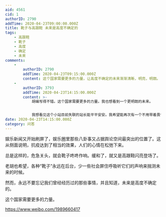 ```yaml
---
aid: 4561
cid: 1
authorID: 2790
addTime: 2020-04-23T09:00:00.000Z
title: 靴子与高跟鞋 未来是高度不确定的
tags:
    - 高跟鞋
    - 靴子
    - 高度
    - 确定
    - 未来
comments:
    -
        authorID: 2790
        addTime: 2020-04-23T09:15:00.000Z
        content: 这个国家需要更多的力量，让高度不确定的未来渐渐清晰，明亮，明朗。
    -
        authorID: 3793
        addTime: 2020-04-23T14:15:00.000Z
        content: >-
            胡编写得不错。这个国家需要更多的力量。我也想看到一个更明朗的未来。


            我想看见这个小站目前失联的站长能平平安安。我希望能再次有一个不用带着畏惧和自我审查讨论政治、生活、艺术的平台。我希望有一天能与胡编面对面一辩理念。祝好。
date: 2020-04-23T14:15:00.000Z
category: 问答
---
```


娱乐新闻又开始刷屏了，娱乐圈里那些八卦事又占据舆论空间最突出的位置了。这从侧面说明，抗疫达到了相当的效果，人们的心情在松弛下来。

总是这样的，危急关头，就会靴子咚咚作响。缓和了，就又是高跟鞋闪亮登场了。

老胡也希望，各种“靴子”永远在后台，少一些社会屏住呼吸听它们的声响来揣测未来的时候。

然而，永远不要忘记我们曾经经历过的那些事情，并且知道，未来是高度不确定的。

这个国家需要更多的力量。

https://www.weibo.com/1989660417
